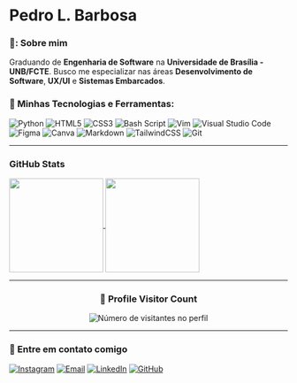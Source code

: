 # Pedro L. Barbosa

### 🦇: Sobre mim

Graduando de **Engenharia de Software** na **Universidade de Brasília - UNB/FCTE**. Busco me especializar nas áreas **Desenvolvimento de Software**, **UX/UI** e **Sistemas Embarcados**.

### 🔧 Minhas Tecnologias e Ferramentas:

![Python](https://img.shields.io/badge/python-3670A0?style=for-the-badge&logo=python&logoColor=ffdd54)
![HTML5](https://img.shields.io/badge/html5-%23E34F26.svg?style=for-the-badge&logo=html5&logoColor=white)
![CSS3](https://img.shields.io/badge/css3-%231572B6.svg?style=for-the-badge&logo=css3&logoColor=white)
![Bash Script](https://img.shields.io/badge/bash_script-%23121011.svg?style=for-the-badge&logo=gnu-bash&logoColor=white)
![Vim](https://img.shields.io/badge/VIM-%2311AB00.svg?style=for-the-badge&logo=vim&logoColor=white)
![Visual Studio Code](https://img.shields.io/badge/Visual%20Studio%20Code-0078d7.svg?style=for-the-badge&logo=visual-studio-code&logoColor=white)
![Figma](https://img.shields.io/badge/figma-%23F24E1E.svg?style=for-the-badge&logo=figma&logoColor=white)
![Canva](https://img.shields.io/badge/Canva-%2300C4CC.svg?style=for-the-badge&logo=Canva&logoColor=white)
![Markdown](https://img.shields.io/badge/markdown-%23000000.svg?style=for-the-badge&logo=markdown&logoColor=white)
![TailwindCSS](https://img.shields.io/badge/tailwindcss-%2338B2AC.svg?style=for-the-badge&logo=tailwind-css&logoColor=white)
![Git](https://img.shields.io/badge/git-%23F05033.svg?style=for-the-badge&logo=git&logoColor=white)

<!-- ![Ubuntu](https://img.shields.io/badge/Ubuntu-E95420?style=for-the-badge&logo=ubuntu&logoColor=white) -->
<!-- ![C](https://img.shields.io/badge/c-%2300599C.svg?style=for-the-badge&logo=c&logoColor=white) -->
<!-- ![NodeJS](https://img.shields.io/badge/node.js-6DA55F?style=for-the-badge&logo=node.js&logoColor=white) -->
<!-- ![Notion](https://img.shields.io/badge/Notion-%23000000.svg?style=for-the-badge&logo=notion&logoColor=white) -->

---

### GitHub Stats
<a href="https://github.com/Pwdrinho/github-readme-stats">
  <img height=170 align="center" src="https://github-readme-stats.vercel.app/api?username=Pwdrinho&theme=radical&hide_border=true&include_all_commits=true&show_icons=true&rank_icon=github&hide=contribs" />
</a>
<a href="https://github.com/PWdrinho/convoychat">
  <img height=170 align="center" src="https://github-readme-stats.vercel.app/api/top-langs?username=Pwdrinho&theme=radical&hide_border=true&include_all_commits=true&count_private=true&layout=compact&langs_count=8&card_width=320" />
</a>

---
<div align="center">
  <h3><b>📍 Profile Visitor Count</b></h3>
</div>
<p align="center">
  <img
    src="https://profile-counter.glitch.me/Pwdrinho/count.svg"
    alt="Número de visitantes no perfil"
  />
</p>

---
### :speech_balloon: Entre em contato comigo

<div>
  <a href="https://www.instagram.com/_pwdrinho" target="_blank"><img src="https://img.shields.io/badge/Instagram-%23E1306C?style=for-the-badge&logo=instagram&logoColor=white" target="_blank" alt="Instagram"></a>
  <a href="mailto:21pedrolucas21@gmail.com"><img src="https://img.shields.io/badge/Gmail-%23D44638?style=for-the-badge&logo=gmail&logoColor=white" target="_blank" alt="Email"></a>
  <a href="https://linkedin.com/in/pwdrinho" target="_blank"><img src="https://img.shields.io/badge/LinkedIn-%230077B5?style=for-the-badge&logo=linkedin&logoColor=white" target="_blank" alt="LinkedIn"></a>
  <a href="https://github.com/Pwdrinho" target="_blank"><img src="https://img.shields.io/badge/GitHub-%23121011?style=for-the-badge&logo=github&logoColor=white" target="_blank" alt="GitHub"></a>

</div>
